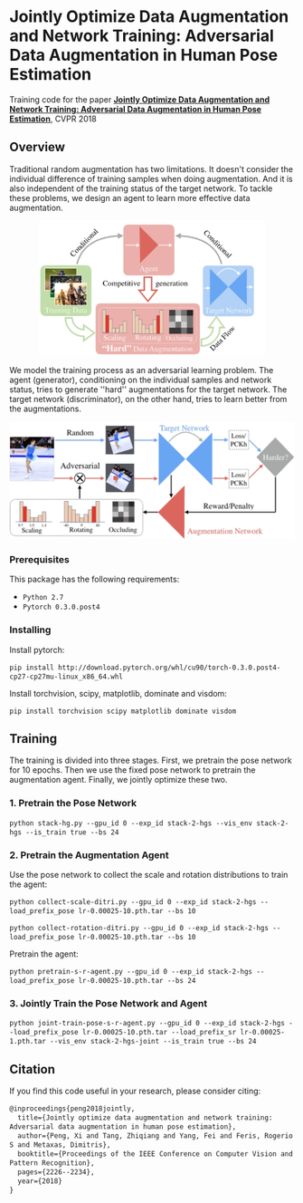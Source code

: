 # Jointly Optimize Data Augmentation and Network Training: Adversarial Data Augmentation in Human Pose Estimation

Training code for the paper 
**[Jointly Optimize Data Augmentation and Network Training: Adversarial Data Augmentation in Human Pose Estimation](https://arxiv.org/pdf/1805.09707.pdf)**, CVPR 2018

## Overview
Traditional random augmentation has two limitations. It doesn't consider the individual difference of training samples when doing augmentation. And it is also independent of the training status of the target network. To tackle these problems, we design an agent to learn more effective data augmentation. 
<p align="center"><img src="figures/overview-1.jpg" alt="Adversarial Data Augmentation in Human Pose Estimation" width="400"></p>
We model the training process as an adversarial learning problem. The agent (generator), conditioning on the individual samples and network status, tries to generate ''hard'' augmentations for the target network. The target network (discriminator), on the other hand, tries to learn better from the augmentations.
<p align="center"><img src="figures/overview-2.jpg" alt="Adversarial Data Augmentation in Human Pose Estimation" width="600"></p>

### Prerequisites

This package has the following requirements:

* `Python 2.7`
* `Pytorch 0.3.0.post4`


### Installing

Install pytorch:
```
pip install http://download.pytorch.org/whl/cu90/torch-0.3.0.post4-cp27-cp27mu-linux_x86_64.whl
```
Install torchvision, scipy, matplotlib, dominate and visdom:
```
pip install torchvision scipy matplotlib dominate visdom
```

## Training

The training is divided into three stages. First, we pretrain the pose network for 10 epochs. Then we use the fixed pose network to pretrain the augmentation agent. Finally, we jointly optimize these two.

### 1. Pretrain the Pose Network

```
python stack-hg.py --gpu_id 0 --exp_id stack-2-hgs --vis_env stack-2-hgs --is_train true --bs 24
```

### 2. Pretrain the Augmentation Agent

Use the pose network to collect the scale and rotation distributions to train the agent:

```
python collect-scale-ditri.py --gpu_id 0 --exp_id stack-2-hgs --load_prefix_pose lr-0.00025-10.pth.tar --bs 10
```
```
python collect-rotation-ditri.py --gpu_id 0 --exp_id stack-2-hgs --load_prefix_pose lr-0.00025-10.pth.tar --bs 10
```
Pretrain the agent:
```
python pretrain-s-r-agent.py --gpu_id 0 --exp_id stack-2-hgs --load_prefix_pose lr-0.00025-10.pth.tar --bs 24
```
### 3. Jointly Train the Pose Network and Agent

```
python joint-train-pose-s-r-agent.py --gpu_id 0 --exp_id stack-2-hgs --load_prefix_pose lr-0.00025-10.pth.tar --load_prefix_sr lr-0.00025-1.pth.tar --vis_env stack-2-hgs-joint --is_train true --bs 24 
```

## Citation
If you find this code useful in your research, please consider citing:

```
@inproceedings{peng2018jointly,
  title={Jointly optimize data augmentation and network training: Adversarial data augmentation in human pose estimation},
  author={Peng, Xi and Tang, Zhiqiang and Yang, Fei and Feris, Rogerio S and Metaxas, Dimitris},
  booktitle={Proceedings of the IEEE Conference on Computer Vision and Pattern Recognition},
  pages={2226--2234},
  year={2018}
}
```
